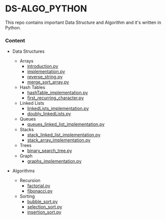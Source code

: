 # DS-ALGO_PYTHON
This repo contains important Data Structure and Algorithm and it's written in Python.

### Content

- Data Structures
  - Arrays
    - [introduction.py](https://github.com/yoayushraj99/DS-ALGO_PYTHON/blob/main/DS/Arrays/introduction.py)
    - [implementation.py](https://github.com/yoayushraj99/DS-ALGO_PYTHON/blob/main/DS/Arrays/implementation.py)
    - [reverse_string.py](https://github.com/yoayushraj99/DS-ALGO_PYTHON/blob/main/DS/Arrays/reverse_string.py)
    - [merge_sort_array.py](https://github.com/yoayushraj99/DS-ALGO_PYTHON/blob/main/DS/Arrays/merge_sort_array.py)
  - Hash Tables
    - [hashTable_implementation.py](https://github.com/yoayushraj99/DS-ALGO_PYTHON/blob/main/DS/Hash%20Tables/hashTable_implementation.py)
    - [first_recurring_character.py](https://github.com/yoayushraj99/DS-ALGO_PYTHON/blob/main/DS/Hash%20Tables/first_recurring_character.py)
  - Linked Lists
    - [linkedLists_implementation.py](https://github.com/yoayushraj99/DS-ALGO_PYTHON/blob/main/DS/Linked%20Lists/linkedLists_implementation.py)
    - [doubly_linkedLists.py](https://github.com/yoayushraj99/DS-ALGO_PYTHON/blob/main/DS/Linked%20Lists/doubly_linkedLists.py)
  - Queues
    - [queues_linked_list_implementation.py](https://github.com/yoayushraj99/DS-ALGO_PYTHON/blob/main/DS/Queues/queues_linked_list_implementation.py)
  - Stacks
    - [stack_linked_list_implementation.py](https://github.com/yoayushraj99/DS-ALGO_PYTHON/blob/main/DS/Stacks/stack_linked_list_implementation.py)
    - [stack_array_implementation.py](https://github.com/yoayushraj99/DS-ALGO_PYTHON/blob/main/DS/Stacks/stack_array_implementation.py)
  - Trees
    - [binary_search_tree.py](https://github.com/yoayushraj99/DS-ALGO_PYTHON/blob/main/DS/Trees/binary_search_tree.py)
  - Graph
    - [graphs_implementation.py](https://github.com/yoayushraj99/DS-ALGO_PYTHON/blob/main/DS/Graphs/graphs_implementation.py)

- Algorithms
  - Recursion
    - [factorial.py](https://github.com/yoayushraj99/DS-ALGO_PYTHON/blob/main/Algorithm/Recursion/factorial.py)
    - [fibonacci.py](https://github.com/yoayushraj99/DS-ALGO_PYTHON/blob/main/Algorithm/Recursion/fibonacci.py)
  - Sorting
    - [bubble_sort.py](https://github.com/yoayushraj99/DS-ALGO_PYTHON/blob/main/Algorithm/Sorting/bubbleSort.py)
    - [selection_sort.py](https://github.com/yoayushraj99/DS-ALGO_PYTHON/blob/main/Algorithm/Sorting/selection_sort.py)
    - [insertion_sort.py](https://github.com/yoayushraj99/DS-ALGO_PYTHON/blob/main/Algorithm/Sorting/insertion_sort.py)
